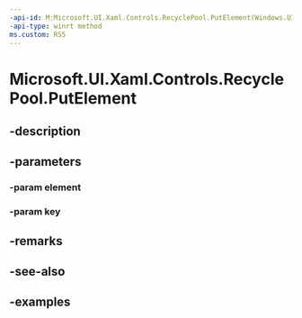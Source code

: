 ```yaml
---
-api-id: M:Microsoft.UI.Xaml.Controls.RecyclePool.PutElement(Windows.UI.Xaml.UIElement,System.String)
-api-type: winrt method
ms.custom: RS5
---
```


<!-- Method syntax.
public void RecyclePool.PutElement(UIElement element, String key)
-->

# Microsoft.UI.Xaml.Controls.RecyclePool.PutElement

## -description

## -parameters
### -param element

### -param key

## -remarks

## -see-also

## -examples

